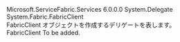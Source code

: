 <Type Name="CreateFabricClientDelegate" FullName="Microsoft.ServiceFabric.Services.Client.CreateFabricClientDelegate">
  <TypeSignature Language="C#" Value="public delegate System.Fabric.FabricClient CreateFabricClientDelegate();" />
  <TypeSignature Language="ILAsm" Value=".class public auto ansi sealed CreateFabricClientDelegate extends System.MulticastDelegate" />
  <TypeSignature Language="DocId" Value="T:Microsoft.ServiceFabric.Services.Client.CreateFabricClientDelegate" />
  <TypeSignature Language="VB.NET" Value="Public Delegate Function CreateFabricClientDelegate() As FabricClient " />
  <TypeSignature Language="F#" Value="type CreateFabricClientDelegate = delegate of unit -&gt; FabricClient" />
  <AssemblyInfo>
    <AssemblyName>Microsoft.ServiceFabric.Services</AssemblyName>
    <AssemblyVersion>6.0.0.0</AssemblyVersion>
  </AssemblyInfo>
  <Base>
    <BaseTypeName>System.Delegate</BaseTypeName>
  </Base>
  <Parameters />
  <ReturnValue>
    <ReturnType>System.Fabric.FabricClient</ReturnType>
  </ReturnValue>
  <Docs>
    <summary>
            FabricClient オブジェクトを作成するデリゲートを表します。
            </summary>
    <returns>FabricClient</returns>
    <remarks>To be added.</remarks>
  </Docs>
</Type>
